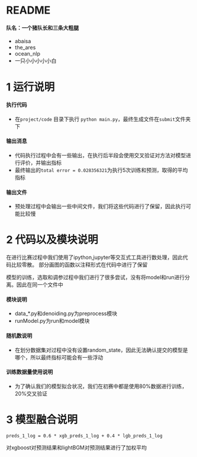 README
====

#### 队名：一个猪队长和三条大粗腿

* abaisa 
* the_ares 
* ocean_nlp 
* 一只小小小小小白

1 运行说明
====
#### 执行代码
* 在`project/code` 目录下执行 `python main.py`，最终生成文件在`submit`文件夹下

#### 输出消息
* 代码执行过程中会有一些输出，在执行后半段会使用交叉验证对方法对模型进行评价，并输出指标
* 最终输出的`total error = 0.028356321`为执行5次训练和预测，取得的平均指标

#### 输出文件
* 预处理过程中会输出一些中间文件，我们将这些代码进行了保留，因此执行可能比较慢

2 代码以及模块说明
====
在进行比赛过程中我们使用了ipython,jupyter等交互式工具进行数处理，因此代码比较零散。
部分画图的函数以注释形式在代码中进行了保留

模型的训练，选取和调参过程中我们进行了很多尝试，没有将model和run进行分离。因此在同一个文件中

#### 模块说明
* data_*.py和denoiding.py为preprocess模块
* runModel.py为run和model模块

#### 随机数说明
* 在划分数据集对过程中没有设置random_state，因此无法确认提交的模型是哪个，所以最终指标可能会有一些浮动

#### 训练数据量使用说明
* 为了确认我们的模型拟合状况，我们在初赛中都是使用80%数据进行训练，20%交叉验证

3 模型融合说明
====
`preds_1_log = 0.6 * xgb_preds_1_log + 0.4 * lgb_preds_1_log`


对xgboost对预测结果和lightBGM对预测结果进行了加权平均

